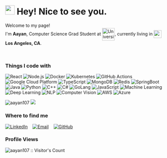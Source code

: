 <h1><img src="https://emojis.slackmojis.com/emojis/images/1531849430/4246/blob-sunglasses.gif?1531849430" width="30"/> Hey! Nice to see you.</h1>

<p>Welcome to my page!<br>
I'm <strong>Aayan</strong>, Computer Science Grad Student at 
  <img src="https://identity.usc.edu/wp-content/uploads/2022/09/Block-USC_on_black.png" alt="University Logo" width="40" style="vertical-align: middle;">, currently living in 
  <img src="https://cdn-icons-png.flaticon.com/512/323/323310.png" width="25" style="vertical-align: middle;"> 
  <b>Los Angeles, CA</b>.
</p>

<br>
<h3>Things I code with</h3>
<p>
  <img alt="React" src="https://img.shields.io/badge/-React-45b8d8?style=flat-square&logo=react&logoColor=white" />
  <img alt="Node.js" src="https://img.shields.io/badge/-Node.js-43853d?style=flat-square&logo=node.js&logoColor=white" />
  <img alt="Docker" src="https://img.shields.io/badge/-Docker-46a2f1?style=flat-square&logo=docker&logoColor=white" />
  <img alt="Kubernetes" src="https://img.shields.io/badge/-Kubernetes-326ce5?style=flat-square&logo=kubernetes&logoColor=white" />
  <img alt="GitHub Actions" src="https://img.shields.io/badge/-GitHub_Actions-2088FF?style=flat-square&logo=github-actions&logoColor=white" />
  <img alt="Google Cloud Platform" src="https://img.shields.io/badge/-Google_Cloud_Platform-1a73e8?style=flat-square&logo=google-cloud&logoColor=white" />
  <img alt="TypeScript" src="https://img.shields.io/badge/-TypeScript-007ACC?style=flat-square&logo=typescript&logoColor=white" />
  <img alt="MongoDB" src="https://img.shields.io/badge/-MongoDB-13aa52?style=flat-square&logo=mongodb&logoColor=white" />
  <img alt="Redis" src="https://img.shields.io/badge/-Redis-DC382D?style=flat-square&logo=redis&logoColor=white" />
  <img alt="SpringBoot" src="https://img.shields.io/badge/-SpringBoot-6DB33F?style=flat-square&logo=spring&logoColor=white" />
  <img alt="Java" src="https://img.shields.io/badge/-Java-007396?style=flat-square&logo=java&logoColor=white" />
  <img alt="Python" src="https://img.shields.io/badge/-Python-3776AB?style=flat-square&logo=python&logoColor=white" />
  <img alt="C++" src="https://img.shields.io/badge/-C++-00599C?style=flat-square&logo=c%2B%2B&logoColor=white" />
  <img alt="C#" src="https://img.shields.io/badge/-C%23-239120?style=flat-square&logo=c-sharp&logoColor=white" />
  <img alt="GoLang" src="https://img.shields.io/badge/-Go-00ADD8?style=flat-square&logo=go&logoColor=white" />
  <img alt="JavaScript" src="https://img.shields.io/badge/-JavaScript-F7DF1E?style=flat-square&logo=javascript&logoColor=black" />
  <img alt="Machine Learning" src="https://img.shields.io/badge/-Machine_Learning-102230?style=flat-square&logo=tensorflow&logoColor=white" />
  <img alt="Deep Learning" src="https://img.shields.io/badge/-Deep_Learning-FF6F00?style=flat-square&logo=deeplearning&logoColor=white" />
  <img alt="NLP" src="https://img.shields.io/badge/-NLP-39A85A?style=flat-square&logo=nlp&logoColor=white" />
  <img alt="Computer Vision" src="https://img.shields.io/badge/-Computer_Vision-39A85A?style=flat-square&logo=computervision&logoColor=white" />
  <img alt="AWS" src="https://img.shields.io/badge/-AWS-232F3E?style=flat-square&logo=amazon-aws&logoColor=white" />
  <img alt="Azure" src="https://img.shields.io/badge/-Azure-0078D4?style=flat-square&logo=microsoft-azure&logoColor=white" />
</p>

<img src="https://myreadme.vercel.app/api/embed/aayan107?panels=userstatistics,toprepositories,toplanguages,commitgraph" alt="aayan107" />

<img src="https://github-profile-trophy.vercel.app/?username=aayan107&theme=juicyfresh" />

<br>
<h3>Where to find me</h3>

<p align="left">
  <a href="https://www.linkedin.com/in/aayan107"><img src="https://img.shields.io/badge/LinkedIn-0077B5?style=for-the-badge&logo=linkedin&logoColor=white" alt="LinkedIn"></a>&nbsp;&nbsp;&nbsp;
  <a href="mailto:aayansha@usc.edu"><img src="https://img.shields.io/badge/Email-D14836?style=for-the-badge&logo=gmail&logoColor=white" alt="Email"></a>&nbsp;&nbsp;&nbsp;
  <a href="https://github.com/Aayan107"><img src="https://img.shields.io/badge/GitHub-100000?style=for-the-badge&logo=github&logoColor=white" alt="GitHub"></a>&nbsp;&nbsp;&nbsp;
</p>

<h3> Profile Views </h3>
<img src="https://profile-counter.glitch.me/{aayan107}/count.svg" style="vertical-align: middle;"  alt="aayan107 :: Visitor's Count" />

